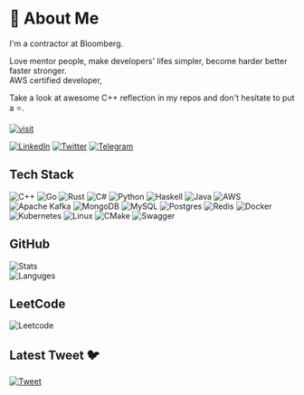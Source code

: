 # 💫 About Me

I'm a contractor at Bloomberg.

Love mentor people, make developers' lifes simpler, become harder better faster stronger.  
AWS certified developer,

Take a look at awesome C++ reflection in my repos and don't hesitate to put a ⭐.

[![visit](https://visitcount.itsvg.in/api?id=chocolacula&icon=5&color=0)](https://visitcount.itsvg.in)

[![LinkedIn](https://img.shields.io/badge/LinkedIn-%230077B5.svg?logo=linkedin&logoColor=white)](https://linkedin.com/in/mvolloshin)
[![Twitter](https://img.shields.io/badge/Twitter-%231DA1F2.svg?logo=Twitter&logoColor=white)](https://twitter.com/mvolloshin)
[![Telegram](https://img.shields.io/badge/Telegram-919499?style=flat-square&logo=Telegram)](https://t.me/mvolloshin)

## Tech Stack

![C++](https://img.shields.io/badge/c++-%2300599C.svg?style=flat-square&logo=c%2B%2B&logoColor=white)
![Go](https://img.shields.io/badge/go-%2300ADD8.svg?style=flat-square&logo=go&logoColor=white)
![Rust](https://img.shields.io/badge/rust-ebedf2?style=flat-square&logo=rust&logoColor=black)
![C#](https://img.shields.io/badge/c%23-8c2bb3?style=flat-square&logo=c-sharp&logoColor=white)
![Python](https://img.shields.io/badge/python-3670A0?style=flat-square&logo=python&logoColor=ffdd54)
![Haskell](https://img.shields.io/badge/Haskell-5e5086?style=flat-square&logo=haskell&logoColor=white)
![Java](https://img.shields.io/badge/java-d4333b?style=flat-square&logo=openjdk&logoColor=white)
![AWS](https://img.shields.io/badge/AWS-%23FF9900.svg?style=flat-square&logo=amazon-aws&logoColor=white)
![Apache Kafka](https://img.shields.io/badge/Kafka-ebedf2?style=flat-square&logo=apachekafka&logoColor=black)
![MongoDB](https://img.shields.io/badge/MongoDB-%234ea94b.svg?style=flat-square&logo=mongodb&logoColor=white)
![MySQL](https://img.shields.io/badge/mysql-4969ba?style=flat-square&logo=mysql&logoColor=white)
![Postgres](https://img.shields.io/badge/postgres-%23316192.svg?style=flat-square&logo=postgresql&logoColor=white)
![Redis](https://img.shields.io/badge/redis-%23DD0031.svg?style=flat-square&logo=redis&logoColor=white)
![Docker](https://img.shields.io/badge/docker-%230db7ed.svg?style=flat-square&logo=docker&logoColor=white)
![Kubernetes](https://img.shields.io/badge/kubernetes-%23326ce5.svg?style=flat-square&logo=kubernetes&logoColor=white)
![Linux](https://img.shields.io/badge/Linux-FCC624?style=flat-square&logo=linux&logoColor=black)
![CMake](https://img.shields.io/badge/CMake-%23141d99.svg?style=flat-square&logo=cmake&logoColor=white)
![Swagger](https://img.shields.io/badge/-Swagger-%2344aa44.svg?style=flat-square&logo=swagger&logoColor=white)

## GitHub

![Stats](https://github-readme-stats.vercel.app/api?username=chocolacula&theme=dark&hide_border=false&include_all_commits=false&count_private=true)<br/>
![Languges](https://github-readme-stats.vercel.app/api/top-langs/?username=chocolacula&theme=dark&hide_border=false&include_all_commits=false&count_private=true&layout=compact)

## LeetCode

![Leetcode](https://leetcard.jacoblin.cool/chocolacula?ext=heatmap)

## Latest Tweet 🐦

[![Tweet](https://gtce.itsvg.in/api?username=mvolloshin&icon=sparkles)](https://github.com/VishwaGauravIn/github-twitter-card-embed)

<!-- Proudly created with GPRM ( https://gprm.itsvg.in ) -->
